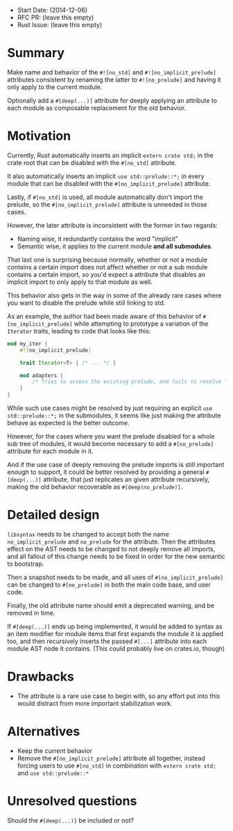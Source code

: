 - Start Date: (2014-12-06)
- RFC PR: (leave this empty)
- Rust Issue: (leave this empty)

# Summary

Make name and behavior of the `#![no_std]` and `#![no_implicit_prelude]` attributes
consistent by renaming the latter to `#![no_prelude]` and having it only apply to the current
module.

Optionally add a `#[deep(...)]` attribute for deeply applying an attribute to each module as
composable replacement for the old behavior.

# Motivation

Currently, Rust automatically inserts an implicit `extern crate std;` in the crate root that can be
disabled with the `#[no_std]` attribute.

It also automatically inserts an implicit `use std::prelude::*;` in every module that can be
disabled with the `#[no_implicit_prelude]` attribute.

Lastly, if `#[no_std]` is used, all module automatically don't import the prelude, so the
`#[no_implicit_prelude]` attribute is unneeded in those cases.

However, the later attribute is inconsistent with the former in two regards:

- Naming wise, it redundantly contains the word "implicit"
- Semantic wise, it applies to the current module __and all submodules__.

That last one is surprising because normally, whether or not a module contains a certain import
does not affect whether or not a sub module contains a certain import, so you'd expect a attribute
that disables an implicit import to only apply to that module as well.

This behavior also gets in the way in some of the already rare cases where you want to disable the
prelude while still linking to std.

As an example, the author had been made aware of this behavior of `#[no_implicit_prelude]` while
attempting to prototype a variation of the `Iterator` traits, leading to code that looks like this:

```rust
mod my_iter {
    #![no_implicit_prelude]

    trait Iterator<T> { /* ... */ }

    mod adapters {
        /* Tries to access the existing prelude, and fails to resolve */
    }
}
```

While such use cases might be resolved by just requiring an explicit `use std::prelude::*;`
in the submodules, it seems like just making the attribute behave as expected is the better outcome.

However, for the cases where you want the prelude disabled for a whole sub tree of modules, it would
become necessary to add a `#[no_prelude]` attribute for each module in it.

And if the use case of deeply removing the prelude imports is still important enough to support,
it could be better resolved by providing a general `#[deep(...)]` attribute, that just replicates an
given attribute recursively, making the old behavior recoverable as `#[deep(no_prelude)]`.

# Detailed design

`libsyntax` needs to be changed to accept both the name `no_implicit_prelude` and `no_prelude` for
the attribute. Then the attributes effect on the AST needs to be changed to not deeply remove all
imports, and all fallout of this change needs to be fixed in order for the new semantic to
bootstrap.

Then a snapshot needs to be made, and all uses of `#[no_implicit_prelude]` can be
changed to `#[no_prelude]` in both the main code base, and user code.

Finally, the old attribute name should emit a deprecated warning, and be removed in time.

If `#[deep(...)]` ends up being implemented, it would be added to syntax as an item modifier
for module items that first expands the module it is applied too, and then recursively inserts the
passed `#[...]` attribute into each module AST node it contains. (This could probably live on
crates.io, though)

# Drawbacks

- The attribute is a rare use case to begin with, so any effort put into this would
  distract from more important stabilization work.

# Alternatives

 - Keep the current behavior
 - Remove the `#[no_implicit_prelude]` attribute all together, instead forcing users to use
   `#[no_std]` in combination with `extern crate std;` and `use std::prelude::*`

# Unresolved questions

Should the `#[deep(...)]` be included or not?
